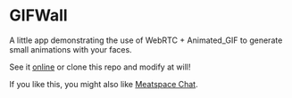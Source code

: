 # GIFWall

A little app demonstrating the use of WebRTC + Animated_GIF to generate small animations with your faces.

See it [online](http://5013.es/toys/gifwall) or clone this repo and modify at will!

If you like this, you might also like [Meatspace Chat](https://chat.meatspac.es).
